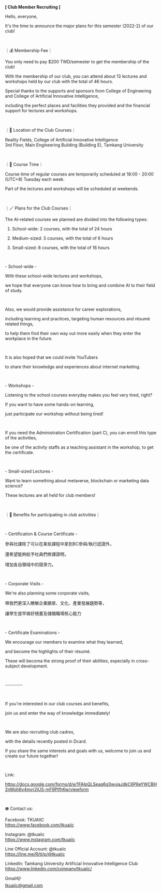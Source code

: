 **[ Club Member Recruiting ]**

Hello, everyone,

It's the time to announce the major plans for this semester (2022-2) of our club!

&nbsp;

｜💰 Membership Fee｜

You only need to pay $200 TWD/semester to get the membership of the club!

With the membership of our club, you can attend about 13 lectures and workshops held by our club with the total of 46 hours.

Special thanks to the supports and sponsors from College of Engineering and College of Artificial Innovative Intelligence,

including the perfect places and facilities they provided and the financial support for lectures and workshops.

&nbsp;

｜📍 Location of the Club Courses｜

Reality Fields, College of Artificial Innovative Intelligence <br />3rd Floor, Main Engineering Building (Building E), Tamkang University

&nbsp;

｜📍 Course Time｜

Course time of regular courses are temporarily scheduled at 18:00 - 20:00 (UTC+8) Tuesday each week.

Part of the lectures and workshops will be scheduled at weekends.

&nbsp;

｜🪄 Plans for the Club Courses｜

The AI-related courses we planned are divided into the following types:

1. School-wide: 2 courses, with the total of 24 hours

2. Medium-sized: 3 courses, with the total of 6 hours

3. Small-sized: 8 courses, with the total of 16 hours

&nbsp;

\- School-wide -

With these school-wide lectures and workshops,

we hope that everyone can know how to bring and combine AI to their field of study.

&nbsp;

Also, we would provide assistance for career explorations,

including learning and practices, targeting human resources and résumé related things,

to help them find their own way out more easily when they enter the workplace in the future.

&nbsp;

It is also hoped that we could invite YouTubers

to share their knowledge and experiences about internet marketing.

&nbsp;

\- Workshops -

Listening to the school courses everyday makes you feel very tired, right?

If you want to have some hands-on learning,

just participate our workshop without being tired!

&nbsp;

If you need the Administration Certification (part C), you can enroll this type of the activities,

be one of the activity staffs as a teaching assistant in the workshop, to get the certificate.

&nbsp;

\- Small-sized Lectures -

Want to learn something about metaverse, blockchain or marketing data science?

These lectures are all held for club members!

&nbsp;

｜💎 Benefits for participating in club activities｜

&nbsp;

\- Certification & Course Certificate -

參與社課除了可以在某些課程中拿到BC參與/執行認證外，

還希望能夠給予社員們修課證明，

增加各自領域中的競爭力。

&nbsp;

\- Corporate Visits -

We're also planning some corporate visits,

帶我們更深入瞭解企業願景、文化、產業發展趨勢等，

讓學生提早做好規畫及儲備職場核心能力

&nbsp;

\- Certificate Examinations -

We encourage our members to examine what they learned,

and become the highlights of their résumé.

These will becoma the strong proof of their abilities, especially in cross-subject development.

&nbsp;

\---------

&nbsp;

If you're interested in our club courses and benefits,

join us and enter the way of knowledge immediately!

&nbsp;

We are also recruiting club cadres,

with the details recently posted in Dcard.

If you share the same interests and goals with us, welcome to join us and create our future together!

&nbsp;

Link:

https://docs.google.com/forms/d/e/1FAIpQLSeaq6g3wujaJdkC6P8eYWCBH2nWoh6v4mvr2jUS-mF9PtfhKw/viewform

&nbsp;

☎️ Contact us:

Facebook: TKUAIIC <br />https://www.facebook.com/tkuaiic

Instagram: @tkuaiic <br />https://www.instagram.com/tkuaiic

Line Official Account: @tkuaiic <br />https://line.me/R/ti/p/@tkuaiic

LinkedIn: Tamkang University Artificial Innovative Intelligence Club <br />https://www.linkedin.com/company/tkuaiic/

Gmail📪 <br />tkuaiic@gmail.com
